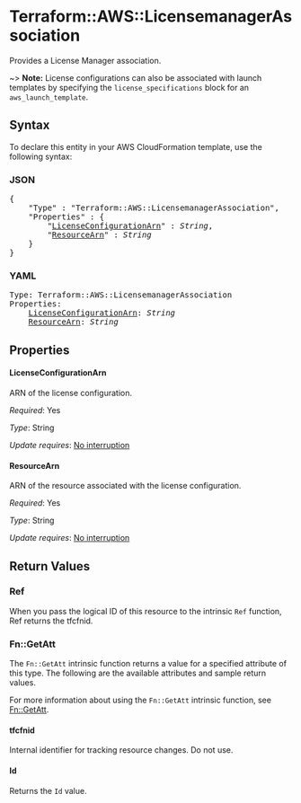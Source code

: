 # Terraform::AWS::LicensemanagerAssociation

Provides a License Manager association.

~> **Note:** License configurations can also be associated with launch templates by specifying the `license_specifications` block for an `aws_launch_template`.

## Syntax

To declare this entity in your AWS CloudFormation template, use the following syntax:

### JSON

<pre>
{
    "Type" : "Terraform::AWS::LicensemanagerAssociation",
    "Properties" : {
        "<a href="#licenseconfigurationarn" title="LicenseConfigurationArn">LicenseConfigurationArn</a>" : <i>String</i>,
        "<a href="#resourcearn" title="ResourceArn">ResourceArn</a>" : <i>String</i>
    }
}
</pre>

### YAML

<pre>
Type: Terraform::AWS::LicensemanagerAssociation
Properties:
    <a href="#licenseconfigurationarn" title="LicenseConfigurationArn">LicenseConfigurationArn</a>: <i>String</i>
    <a href="#resourcearn" title="ResourceArn">ResourceArn</a>: <i>String</i>
</pre>

## Properties

#### LicenseConfigurationArn

ARN of the license configuration.

_Required_: Yes

_Type_: String

_Update requires_: [No interruption](https://docs.aws.amazon.com/AWSCloudFormation/latest/UserGuide/using-cfn-updating-stacks-update-behaviors.html#update-no-interrupt)

#### ResourceArn

ARN of the resource associated with the license configuration.

_Required_: Yes

_Type_: String

_Update requires_: [No interruption](https://docs.aws.amazon.com/AWSCloudFormation/latest/UserGuide/using-cfn-updating-stacks-update-behaviors.html#update-no-interrupt)

## Return Values

### Ref

When you pass the logical ID of this resource to the intrinsic `Ref` function, Ref returns the tfcfnid.

### Fn::GetAtt

The `Fn::GetAtt` intrinsic function returns a value for a specified attribute of this type. The following are the available attributes and sample return values.

For more information about using the `Fn::GetAtt` intrinsic function, see [Fn::GetAtt](https://docs.aws.amazon.com/AWSCloudFormation/latest/UserGuide/intrinsic-function-reference-getatt.html).

#### tfcfnid

Internal identifier for tracking resource changes. Do not use.

#### Id

Returns the <code>Id</code> value.

